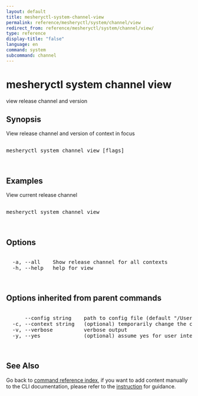 ```yaml
---
layout: default
title: mesheryctl-system-channel-view
permalink: reference/mesheryctl/system/channel/view
redirect_from: reference/mesheryctl/system/channel/view/
type: reference
display-title: "false"
language: en
command: system
subcommand: channel
---
```


# mesheryctl system channel view

view release channel and version

## Synopsis

View release channel and version of context in focus
<pre class='codeblock-pre'>
<div class='codeblock'>
mesheryctl system channel view [flags]

</div>
</pre> 

## Examples

View current release channel
<pre class='codeblock-pre'>
<div class='codeblock'>
mesheryctl system channel view

</div>
</pre> 

## Options

<pre class='codeblock-pre'>
<div class='codeblock'>
  -a, --all    Show release channel for all contexts
  -h, --help   help for view

</div>
</pre>

## Options inherited from parent commands

<pre class='codeblock-pre'>
<div class='codeblock'>
      --config string    path to config file (default "/Users/lee/.meshery/config.yaml")
  -c, --context string   (optional) temporarily change the current context.
  -v, --verbose          verbose output
  -y, --yes              (optional) assume yes for user interactive prompts.

</div>
</pre>

## See Also

Go back to [command reference index](/reference/mesheryctl/), if you want to add content manually to the CLI documentation, please refer to the [instruction](/project/contributing/contributing-cli#preserving-manually-added-documentation) for guidance.
